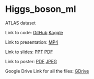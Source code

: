 # Higgs_boson_ml
ATLAS dataset


Link to code:
[GitHub](https://github.com/Iam-007Swarna/Higgs_boson_ml/blob/main/higgs-bosson-ml.ipynb)  [Kaggle](https://www.kaggle.com/code/swarnava007/higgs-bosson-ml)

Link to presentation: [MP4](https://drive.google.com/file/d/1i57m5wKzp8PUn3rYhRm0DsGr6tTmXdHl/view?usp=sharing)

Link to slides: [PPT](https://drive.google.com/file/d/1Zy8huWzlbeY_Covk3AMc1Y6iRQDc50Si/view?usp=sharing)  [PDF](https://drive.google.com/file/d/1Zy8huWzlbeY_Covk3AMc1Y6iRQDc50Si/view?usp=sharing)

Link to poster: [PDF](https://drive.google.com/file/d/1ggCwEUOLstPD3SbcImzgxTAIaBgxePUv/view?usp=sharing)  [JPEG](https://drive.google.com/file/d/1eFxMQiFmRK_W9n5j66dgtTA24Il-QmsP/view?usp=sharing)

Google Drive Link for all the files: [GDrive](https://drive.google.com/drive/folders/1M9_Tzp_zP1W9TbWpA1stuFq3jEmj-Lra?usp=sharing)
